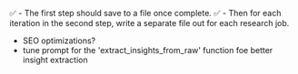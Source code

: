 ✅ - The first step should save to a file once complete.
✅ - Then for each iteration in the second step, write a separate file out for each research job.
   - SEO optimizations?
   - tune prompt for the 'extract_insights_from_raw' function foe better insight extraction